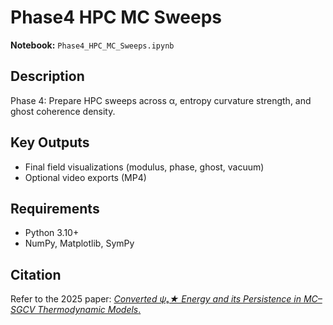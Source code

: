 # Phase4 HPC MC Sweeps

**Notebook:** `Phase4_HPC_MC_Sweeps.ipynb`

## Description
Phase 4: Prepare HPC sweeps across α, entropy curvature strength, and ghost coherence density.

## Key Outputs
- Final field visualizations (modulus, phase, ghost, vacuum)
- Optional video exports (MP4)

## Requirements
- Python 3.10+
- NumPy, Matplotlib, SymPy

## Citation
Refer to the 2025 paper: [*Converted ψₛ★ Energy and its Persistence in MC–SGCV Thermodynamic Models*.](http://dx.doi.org/10.13140/RG.2.2.35208.12807)
